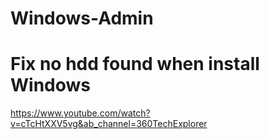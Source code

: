 # Windows-Admin

# Fix no hdd found when install Windows
https://www.youtube.com/watch?v=cTcHtXXV5vg&ab_channel=360TechExplorer
